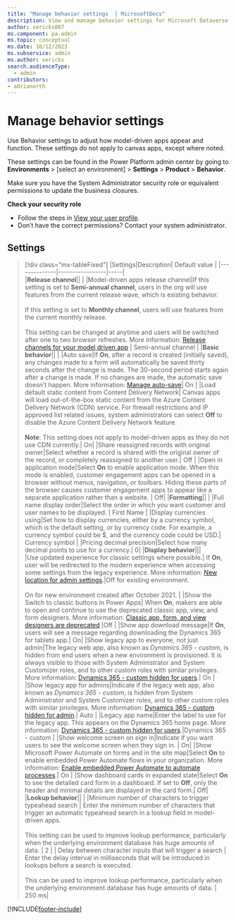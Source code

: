 ```yaml
---
title: "Manage behavior settings  | MicrosoftDocs"
description: View and manage behavior settings for Microsoft Dataverse.
author: sericks007
ms.component: pa-admin
ms.topic: conceptual
ms.date: 10/12/2023
ms.subservice: admin
ms.author: sericks 
search.audienceType: 
  - admin
contributors:
- adrianorth
---
```

# Manage behavior settings 

Use Behavior settings to adjust how model-driven apps appear and function. These settings do not apply to canvas apps, except where noted.

These settings can be found in the Power Platform admin center by going to **Environments** > [select an environment] > **Settings** > **Product** > **Behavior**.

Make sure you have the System Administrator security role or equivalent permissions to update the business closures.

**Check your security role**

- Follow the steps in [View your user profile](/powerapps/user/view-your-user-profile).
- Don’t have the correct permissions? Contact your system administrator.

## Settings

> [!div class="mx-tableFixed"]
> |Settings|Description| Default value |
> |--------------|-----------------|-----|  
> |**Release channel**||  |
> |Model-driven apps release channel|If this setting is set to **Semi-annual channel**, users in the org will use features from the current release wave, which is existing behavior. <br><br>If this setting is set to **Monthly channel**, users will use features from the current monthly release. <br><br>This setting can be changed at anytime and users will be switched after one to two browser refreshes. More information: [Release channels for your model driven app](/power-apps/maker/model-driven-apps/channel-overview)   | Semi-annual channel | 
> |**Basic behavior**||  |
> |Auto save|If **On**, after a record is created (initially saved), any changes made to a form will automatically be saved thirty seconds after the change is made. The 30-second period starts again after a change is made. If no changes are made, the automatic save doesn’t happen. More information: [Manage auto-save](/dynamics365/customer-engagement/customize/manage-auto-save)| On |
> |Load default static content from Content Delivery Network| Canvas apps will load out-of-the-box static content from the Azure Content Delivery Network (CDN) service. For firewall restrictions and IP approved list related issues, system administrators can select **Off** to disable the Azure Content Delivery Network feature. <br><br>**Note**: This setting does not apply to model-driven apps as they do not use CDN currently.|   On|
> |Share reassigned records with original owner|Select whether a record is shared with the original owner of the record, or completely reassigned to another user.|  Off |
> |Open in application mode|Select **On** to enable application mode. When this mode is enabled, customer engagement apps can be opened in a browser without menus, navigation, or toolbars. Hiding these parts of the browser causes customer engagement apps to appear like a separate application rather than a website. |  Off|
> |**Formatting**||  |
> |Full name display order|Select the order in which you want customer and user names to be displayed. |  First Name |
> |Display currencies using|Set how to display currencies, either by a currency symbol, which is the default setting, or by currency code. For example, a currency symbol could be $, and the currency code could be USD.|  Currency symbol | 
> |Pricing decimal precision|Select how many decimal points to use for a currency.| 0|
> |**Display behavior**|||  
> |Use updated experience for classic settings where possible.| If **On**, user will be redirected to the modern experience when accessing some settings from the legacy experience.  More information: [New location for admin settings](admin-settings.md#new-location-for-admin-settings).|Off for existing environment. <br><br>On for new environment created after October 2021. |
> |Show the Switch to classic buttons in Power Apps| When **On**, makers are able to open and continue to use the deprecated classic app, view, and form designers.  More information: [Classic app, form, and view designers are deprecated](../important-changes-coming.md#classic-app-form-and-view-designers-are-deprecated) |Off |
> |Show app download message|If **On**, users will see a message regarding downloading the Dynamics 365 for tablets app.| On|
> |Show legacy app to everyone, not just admin|The legacy web app, also known as *Dynamics 365 - custom*, is hidden from end users when a new environment is provisioned. It is always visible to those with System Administrator and System Customizer roles, and to other custom roles with similar privileges.  More information: [Dynamics 365 - custom hidden for users](enable-unified-interface-only.md#dynamics-365---custom-hidden-for-users).| On | 
> |Show legacy app for admins|Indicate if the legacy web app, also known as *Dynamics 365 - custom*, is hidden from System Administrator and System Customizer roles, and to other custom roles with similar privileges.  More information: [Dynamics 365 - custom hidden for admin](enable-unified-interface-only.md#dynamics-365---custom-hidden-for-users).| Auto | 
> |Legacy app name|Enter the label to use for the legacy app. This appears on the Dynamics 365 home page. More information: [Dynamics 365 - custom hidden for users](enable-unified-interface-only.md#dynamics-365---custom-hidden-for-users).|Dynamics 365 - custom |
> |Show welcome screen on sign in|Indicate if you want users to see the welcome screen when they sign in. |  On|
> |Show Microsoft Power Automate on forms and in the site map|Select **On** to enable embedded Power Automate flows in your organization. More information: [Enable embedded Power Automate to automate processes](enable-embedded-flow-in-your-organization.md).|  On | 
> |Show dashboard cards in expanded state|Select **On** to see the detailed card form in a dashboard. If set to **Off**, only the header and minimal details are displayed in the card form.|  Off|
> |**Lookup behavior**|| | 
> |Minimum number of characters to trigger typeahead search  | Enter the minimum number of characters that trigger an automatic typeahead search in a lookup field in model-driven apps. <br><br>This setting can be used to improve lookup performance, particularly when the underlying environment database has huge amounts of data.  | 2 |
> | Delay between character inputs that will trigger a search | Enter the delay interval in milliseconds that will be introduced in lookups before a search is executed. <br><br> This can be used to improve lookup performance, particularly when the underlying environment database has huge amounts of data.   | 250 ms|

[!INCLUDE[footer-include](../includes/footer-banner.md)]
